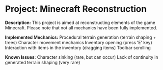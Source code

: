 # Project: Minecraft Reconstruction
 **Description:**
This project is aimed at reconstructing elements of the game Minecraft. Please note that not all mechanics have been fully implemented.

**Implemented Mechanics:**
Procedural terrain generation (terrain shaping + trees)
Character movement mechanics
Inventory opening (press 'E' key)
Interaction with items in the inventory (dragging items)
Toolbar scrolling

**Known Issues:**
Character sinking (rare, but can occur)
Lack of continuity in generated terrain shaping (very rare)

